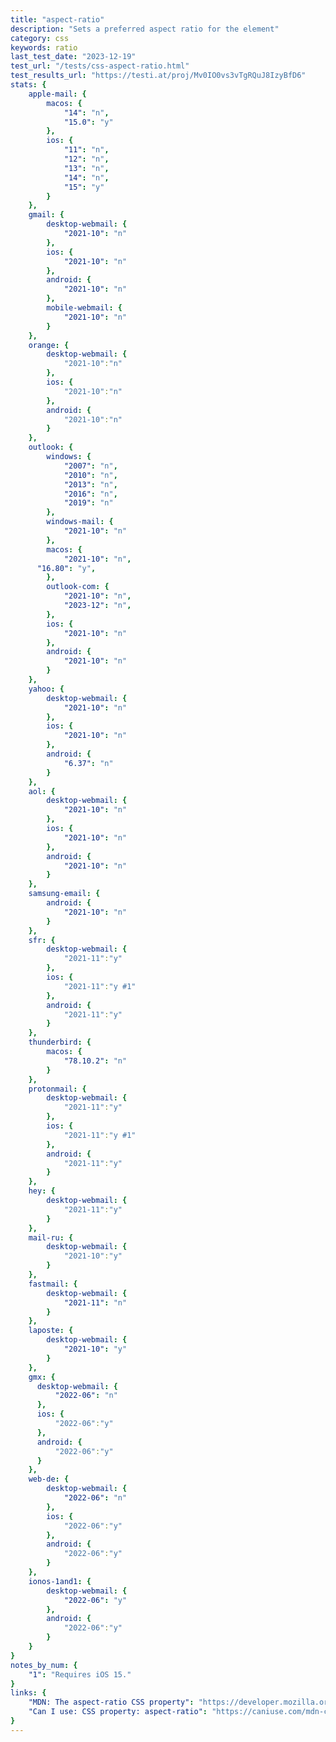 ```yaml
---
title: "aspect-ratio"
description: "Sets a preferred aspect ratio for the element"
category: css
keywords: ratio
last_test_date: "2023-12-19"
test_url: "/tests/css-aspect-ratio.html"
test_results_url: "https://testi.at/proj/Mv0IO0vs3vTgRQuJ8IzyBfD6"
stats: {
	apple-mail: {
		macos: {
			"14": "n",
			"15.0": "y"
		},
		ios: {
			"11": "n",
			"12": "n",
			"13": "n",
			"14": "n",
			"15": "y"
		}
	},
	gmail: {
		desktop-webmail: {
			"2021-10": "n"
		},
		ios: {
			"2021-10": "n"
		},
		android: {
			"2021-10": "n"
		},
		mobile-webmail: {
			"2021-10": "n"
		}
	},
	orange: {
		desktop-webmail: {
			"2021-10":"n"
		},
		ios: {
			"2021-10":"n"
		},
		android: {
			"2021-10":"n"
		}
	},
	outlook: {
		windows: {
			"2007": "n",
			"2010": "n",
			"2013": "n",
			"2016": "n",
			"2019": "n"
		},
		windows-mail: {
			"2021-10": "n"
		},
		macos: {
			"2021-10": "n",
      "16.80": "y",
		},
		outlook-com: {
			"2021-10": "n",
			"2023-12": "n",
		},
		ios: {
			"2021-10": "n"
		},
		android: {
			"2021-10": "n"
		}
	},
	yahoo: {
		desktop-webmail: {
			"2021-10": "n"
		},
		ios: {
			"2021-10": "n"
		},
		android: {
			"6.37": "n"
		}
	},
	aol: {
		desktop-webmail: {
			"2021-10": "n"
		},
		ios: {
			"2021-10": "n"
		},
		android: {
			"2021-10": "n"
		}
	},
	samsung-email: {
		android: {
			"2021-10": "n"
		}
	},
	sfr: {
		desktop-webmail: {
			"2021-11":"y"
		},
		ios: {
			"2021-11":"y #1"
		},
		android: {
			"2021-11":"y"
		}
	},
	thunderbird: {
		macos: {
			"78.10.2": "n"
		}
	},
	protonmail: {
		desktop-webmail: {
			"2021-11":"y"
		},
		ios: {
			"2021-11":"y #1"
		},
		android: {
			"2021-11":"y"
		}
	},
	hey: {
		desktop-webmail: {
			"2021-11":"y"
		}
	},
	mail-ru: {
		desktop-webmail: {
			"2021-10":"y"
		}
	},
	fastmail: {
		desktop-webmail: {
			"2021-11": "n"
		}
	},
	laposte: {
		desktop-webmail: {
			"2021-10": "y"
		}
	},
    gmx: {
      desktop-webmail: {
          "2022-06": "n"
      },
      ios: {
          "2022-06":"y"
      },
      android: {
          "2022-06":"y"
      }
	},
	web-de: {
		desktop-webmail: {
			"2022-06": "n"
		},
		ios: {
			"2022-06":"y"
		},
		android: {
			"2022-06":"y"
		}
	},
	ionos-1and1: {
		desktop-webmail: {
			"2022-06": "y"
		},
		android: {
			"2022-06":"y"
		}
	}
}
notes_by_num: {
	"1": "Requires iOS 15."
}
links: {
	"MDN: The aspect-ratio CSS property": "https://developer.mozilla.org/en-US/docs/Web/CSS/aspect-ratio",
	"Can I use: CSS property: aspect-ratio": "https://caniuse.com/mdn-css_properties_aspect-ratio"
}
---
```

